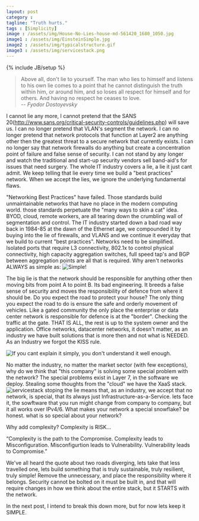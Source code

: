 ```yaml
---
layout: post
category : 
tagline: "Truth hurts."
tags : [Simplicity]
image : /assets/img/House-No-Lies-house-md-561420_1680_1050.jpg
image1 : /assets/img/EinsteinSimple.jpg
image2 : /assets/img/typicalstructure.gif
image3 : /assets/img/servicestack.png
---
```


{% include JB/setup %}

>Above all, don't lie to yourself. The man who lies to himself and listens to his own lie comes to a point that he cannot distinguish the truth within him, or around him, and so loses all respect for himself and for others. And having no respect he ceases to love.<br>
> -- <cite>Fyodor Dostoyevsky</cite><br>

I cannot lie any more, I cannot pretend that the SANS 20(http://www.sans.org/critical-security-controls/guidelines.php) will save us.  I can no longer pretend that VLAN's segment the network. I can no longer pretend that network protocols that function at Layer2 are anything other then the greatest threat to a secure network that currently exists. I can no longer say that network firewalls do anything but create a concentration point of failure and false sense of security. I can not stand by any longer and watch the traditional and start-up security vendors sell band-aid's for issues that need surgery. The whole IT industry covers a lie, a lie it just cant admit. We keep telling that lie every time we build a "best practices" network. When we accept the lies, we ignore the underlying fundamental flaws.

"Networking Best Practices" have failed. Those standards build unmaintainable networks that have no place in the modern computing world. those standards perpetuate the "many ways to skin a cat" idea.  BYOD, cloud, remote workers, are all tearing down the crumbling wall of segmentation and control. The IT industry started down a bad road way back in 1984-85 at the dawn of the Ethernet age, we compounded it by buying into the lie of firewalls, and VLANS and we continue it everyday that we build to current "best practices". Networks need to be simplified. Isolated ports that require L3 connectivity, 802.1x to control physical connectivity, high capacity aggregation switches, full speed tap's and BGP between aggregation points are all that is required. Why aren't networks ALWAYS as simple as: ![Simple!]({{page.image2}})

The big lie is that the network should be responsible for anything other then moving bits from point A to point B. Its bad engineering. It breeds a false sense of security and moves the responsibility of defence from where it should be. Do you expect the road to protect your house? The only thing you expect the road to do is ensure the safe and orderly movement of vehicles. Like a gated community the only place the enterprise or data center network is responsible for defence is at the "border". Checking the traffic at the gate. THAT IS ALL, the rest is up to the system owner and the application. Office networks, datacenter networks, it doesn't matter, as an industry we have built solutions that is more then and not what is NEEDED. As an Industry we forgot the KISS rule. 

![If you cant explain it simply, you don't understand it well enough.]({{page.image1}})

No matter the industry, no matter the market sector (with few exceptions), why do we think that "this company" is solving some special problem with the network? The special problems exist in Layer 7, in the software we deploy. Stealing some thoughts from the "cloud" we have the XaaS stack.
![servicestack]({{page.image3}})
stoping the lie means that, as an industry, we accept that no network, is special, that its always just Infrastructure-as-a-Service.  lets face it, the sowftware that you run might change from company to company, but it all works over IPv4/6. What makes your network a special snowflake? be honest. what is so special about your network?

Why add complexity? Complexity is RISK...

“Complexity is the path to the Compromise. Complexity leads to Misconfiguration. Misconfigurtion leads to Vulnerability. Vulnerability leads to Compromise.”

We've all heard the quote about two roads diverging, lets take that less travelled one, lets build something that is truly sustainable, truly resilient, truly simple! Remove the unnecessary, and place the responsibility where it belongs. Security cannot be bolted on it must be built in, and that will require changes in how we think about the entire stack, but it STARTS with the network.

In the next post, I intend to break this down more, but for now lets keep it SIMPLE.